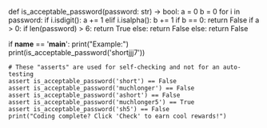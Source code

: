 def is_acceptable_password(password: str) -> bool:
    a = 0
    b = 0
    for i in password:
        if i.isdigit():
            a += 1
        elif i.isalpha():
            b += 1
    if b == 0:
        return False
    if a > 0:
        if len(password) > 6:
            return True
        else:
            return False
    else:
        return False


if __name__ == '__main__':
    print("Example:")
    print(is_acceptable_password('shortjjj7'))

    # These "asserts" are used for self-checking and not for an auto-testing
    assert is_acceptable_password('short') == False
    assert is_acceptable_password('muchlonger') == False
    assert is_acceptable_password('ashort') == False
    assert is_acceptable_password('muchlonger5') == True
    assert is_acceptable_password('sh5') == False
    print("Coding complete? Click 'Check' to earn cool rewards!")
